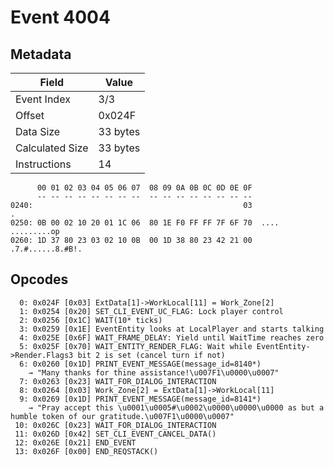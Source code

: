 # Event 4004

## Metadata

| Field           | Value    |
|-----------------|----------|
| Event Index     | 3/3      |
| Offset          | 0x024F   |
| Data Size       | 33 bytes |
| Calculated Size | 33 bytes |
| Instructions    | 14       |

```
      00 01 02 03 04 05 06 07  08 09 0A 0B 0C 0D 0E 0F
      -- -- -- -- -- -- -- --  -- -- -- -- -- -- -- --
0240:                                               03                 .
0250: 0B 00 02 10 20 01 1C 06  80 1E F0 FF FF 7F 6F 70  .... .........op
0260: 1D 37 80 23 03 02 10 0B  00 1D 38 80 23 42 21 00  .7.#......8.#B!.
```

## Opcodes

```
  0: 0x024F [0x03] ExtData[1]->WorkLocal[11] = Work_Zone[2]
  1: 0x0254 [0x20] SET_CLI_EVENT_UC_FLAG: Lock player control
  2: 0x0256 [0x1C] WAIT(10* ticks)
  3: 0x0259 [0x1E] EventEntity looks at LocalPlayer and starts talking
  4: 0x025E [0x6F] WAIT_FRAME_DELAY: Yield until WaitTime reaches zero
  5: 0x025F [0x70] WAIT_ENTITY_RENDER_FLAG: Wait while EventEntity->Render.Flags3 bit 2 is set (cancel turn if not)
  6: 0x0260 [0x1D] PRINT_EVENT_MESSAGE(message_id=8140*)
    → "Many thanks for thine assistance!\u007F1\u0000\u0007"
  7: 0x0263 [0x23] WAIT_FOR_DIALOG_INTERACTION
  8: 0x0264 [0x03] Work_Zone[2] = ExtData[1]->WorkLocal[11]
  9: 0x0269 [0x1D] PRINT_EVENT_MESSAGE(message_id=8141*)
    → "Pray accept this \u0001\u0005#\u0002\u0000\u0000\u0000 as but a humble token of our gratitude.\u007F1\u0000\u0007"
 10: 0x026C [0x23] WAIT_FOR_DIALOG_INTERACTION
 11: 0x026D [0x42] SET_CLI_EVENT_CANCEL_DATA()
 12: 0x026E [0x21] END_EVENT
 13: 0x026F [0x00] END_REQSTACK()
```
